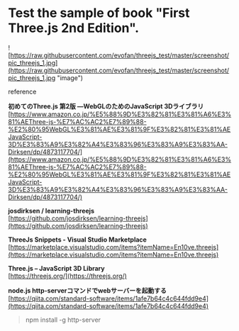 # Test the sample of book "First Three.js 2nd Edition".

![https://raw.githubusercontent.com/evofan/threejs_test/master/screenshot/pic_threejs_1.jpg](https://raw.githubusercontent.com/evofan/threejs_test/master/screenshot/pic_threejs_1.jpg "image")  

reference  

**初めてのThree.js 第2版 ―WebGLのためのJavaScript 3Dライブラリ**  
[https://www.amazon.co.jp/%E5%88%9D%E3%82%81%E3%81%A6%E3%81%AEThree-js-%E7%AC%AC2%E7%89%88-%E2%80%95WebGL%E3%81%AE%E3%81%9F%E3%82%81%E3%81%AEJavaScript-3D%E3%83%A9%E3%82%A4%E3%83%96%E3%83%A9%E3%83%AA-Dirksen/dp/4873117704/](https://www.amazon.co.jp/%E5%88%9D%E3%82%81%E3%81%A6%E3%81%AEThree-js-%E7%AC%AC2%E7%89%88-%E2%80%95WebGL%E3%81%AE%E3%81%9F%E3%82%81%E3%81%AEJavaScript-3D%E3%83%A9%E3%82%A4%E3%83%96%E3%83%A9%E3%83%AA-Dirksen/dp/4873117704/)  

**josdirksen / learning-threejs**  
[https://github.com/josdirksen/learning-threejs](https://github.com/josdirksen/learning-threejs)  

**ThreeJs Snippets - Visual Studio Marketplace**  
[https://marketplace.visualstudio.com/items?itemName=En10ve.threejs](https://marketplace.visualstudio.com/items?itemName=En10ve.threejs)  

**Three.js – JavaScript 3D Library**  
[https://threejs.org/](https://threejs.org/)  

**node.js http-serverコマンドでwebサーバーを起動する**  
[https://qiita.com/standard-software/items/1afe7b64c4c644fdd9e4](https://qiita.com/standard-software/items/1afe7b64c4c644fdd9e4)  
> npm install -g http-server  
> 
